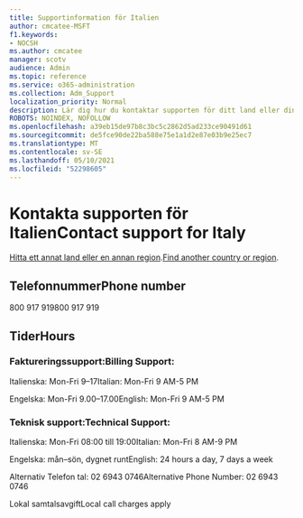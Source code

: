 ```yaml
---
title: Supportinformation för Italien
author: cmcatee-MSFT
f1.keywords:
- NOCSH
ms.author: cmcatee
manager: scotv
audience: Admin
ms.topic: reference
ms.service: o365-administration
ms.collection: Adm_Support
localization_priority: Normal
description: Lär dig hur du kontaktar supporten för ditt land eller din region.
ROBOTS: NOINDEX, NOFOLLOW
ms.openlocfilehash: a39eb15de97b8c3bc5c2862d5ad233ce90491d61
ms.sourcegitcommit: de5fce90de22ba588e75e1a1d2e87e03b9e25ec7
ms.translationtype: MT
ms.contentlocale: sv-SE
ms.lasthandoff: 05/10/2021
ms.locfileid: "52298605"
---
```

# <a name="contact-support-for-italy"></a><span data-ttu-id="69f02-103">Kontakta supporten för Italien</span><span class="sxs-lookup"><span data-stu-id="69f02-103">Contact support for Italy</span></span>

<span data-ttu-id="69f02-104">[Hitta ett annat land eller en annan region](../../business-video/get-help-support.md).</span><span class="sxs-lookup"><span data-stu-id="69f02-104">[Find another country or region](../../business-video/get-help-support.md).</span></span>

## <a name="phone-number"></a><span data-ttu-id="69f02-105">Telefonnummer</span><span class="sxs-lookup"><span data-stu-id="69f02-105">Phone number</span></span>
<span data-ttu-id="69f02-106">800 917 919</span><span class="sxs-lookup"><span data-stu-id="69f02-106">800 917 919</span></span>

## <a name="hours"></a><span data-ttu-id="69f02-107">Tider</span><span class="sxs-lookup"><span data-stu-id="69f02-107">Hours</span></span>
### <a name="billing-support"></a><span data-ttu-id="69f02-108">Faktureringssupport:</span><span class="sxs-lookup"><span data-stu-id="69f02-108">Billing Support:</span></span>

<span data-ttu-id="69f02-109">Italienska: Mon-Fri 9–17</span><span class="sxs-lookup"><span data-stu-id="69f02-109">Italian: Mon-Fri 9 AM-5 PM</span></span>

<span data-ttu-id="69f02-110">Engelska: Mon-Fri 9.00–17.00</span><span class="sxs-lookup"><span data-stu-id="69f02-110">English: Mon-Fri 9 AM-5 PM</span></span>

### <a name="technical-support"></a><span data-ttu-id="69f02-111">Teknisk support:</span><span class="sxs-lookup"><span data-stu-id="69f02-111">Technical Support:</span></span>

<span data-ttu-id="69f02-112">Italienska: Mon-Fri 08:00 till 19:00</span><span class="sxs-lookup"><span data-stu-id="69f02-112">Italian: Mon-Fri 8 AM-9 PM</span></span>

<span data-ttu-id="69f02-113">Engelska: mån–sön, dygnet runt</span><span class="sxs-lookup"><span data-stu-id="69f02-113">English: 24 hours a day, 7 days a week</span></span>

<span data-ttu-id="69f02-114">Alternativ Telefon tal: 02 6943 0746</span><span class="sxs-lookup"><span data-stu-id="69f02-114">Alternative Phone Number: 02 6943 0746</span></span>

<span data-ttu-id="69f02-115">Lokal samtalsavgift</span><span class="sxs-lookup"><span data-stu-id="69f02-115">Local call charges apply</span></span>
